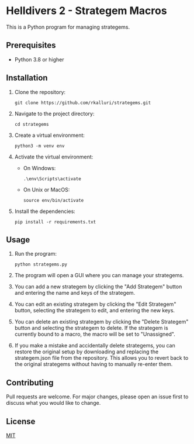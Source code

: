 # Helldivers 2 - Strategem Macros

This is a Python program for managing strategems.

## Prerequisites

- Python 3.8 or higher

## Installation

1. Clone the repository:
    ```
    git clone https://github.com/rkalluri/strategems.git
    ```
2. Navigate to the project directory:
    ```
    cd strategems
    ```

3. Create a virtual environment:
    ```
    python3 -m venv env
    ```

4. Activate the virtual environment:
    - On Windows:
        ```
        .\env\Scripts\activate
        ```
    - On Unix or MacOS:
        ```
        source env/bin/activate
        ```

5. Install the dependencies:
    ```
    pip install -r requirements.txt
    ```

## Usage

1. Run the program:
    ```
    python strategems.py
    ```

2. The program will open a GUI where you can manage your strategems.

3. You can add a new strategem by clicking the "Add Strategem" button and entering the name and keys of the strategem.

4. You can edit an existing strategem by clicking the "Edit Strategem" button, selecting the strategem to edit, and entering the new keys.

5. You can delete an existing strategem by clicking the "Delete Strategem" button and selecting the strategem to delete. If the strategem is currently bound to a macro, the macro will be set to "Unassigned".

6. If you make a mistake and accidentally delete strategems, you can restore the original setup by downloading and replacing the strategem.json file from the repository. This allows you to revert back to the original strategems without having to manually re-enter them.

## Contributing

Pull requests are welcome. For major changes, please open an issue first to discuss what you would like to change.

## License

[MIT](https://choosealicense.com/licenses/mit/)
